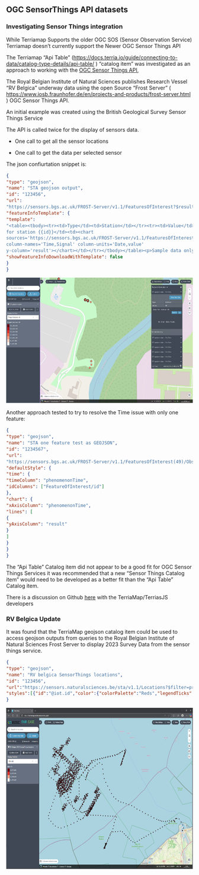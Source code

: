 
## OGC SensorThings API datasets

### Investigating Sensor Things integration

While Terriamap Supports the older OGC SOS (Sensor Observation Service)
Terriamap doesn’t currently support the Newer OGC Sensor Things API

The Terriamap “Api Table”
(<https://docs.terria.io/guide/connecting-to-data/catalog-type-details/api-table/>
) “catalog item” was investigated as an approach to working with the
[OGC Sensor Things API](https://www.ogc.org/standards/sensorthings/),

The Royal Belgian Institute of Natural Sciences publishes Research
Vessel “RV Belgica” underway data using the open Source “Frost Server” (
<https://www.iosb.fraunhofer.de/en/projects-and-products/frost-server.html>
) OGC Sensor Things API.

An initial example was created using the British Geological Survey
Sensor Things Service 

The API is called twice for the display of sensors data.

- One call to get all the sensor locations

- One call to get the data per selected sensor

The json confiurtation snippet is:

```json
{
"type": "geojson",
"name": "STA geojson output",
"id": "123456",
"url":
"https://sensors.bgs.ac.uk/FROST-Server/v1.1/FeaturesOfInterest?$resultFormat=GeoJSON",
"featureInfoTemplate": {
"template":
"<table><tbody><tr><td>Type</td><td>Station</td></tr><tr><td>Value</td><td>{{id}}</td></tr><tr><td>Data
for station {{id}}</td><td><chart
sources='https://sensors.bgs.ac.uk/FROST-Server/v1.1/FeaturesOfInterest({{id}})/Observations?$select=phenomenonTime,result&$top=100&$resultFormat=CSV'
column-names='Time,Signal' column-units='Date,value'
y-column='result'></chart></td></tr></tbody></table><p>Sample data only</p>",
"showFeatureInfoDownloadWithTemplate": false
}
}

```
<img src="content/image17.png" style="width:6.26772in;height:3.52778in"
alt="BGS Frost Server features">

Another approach tested to try to resolve the Time issue with only one
feature:

```json
{
"type": "geojson",
"name": "STA one feature test as GEOJSON",
"id": "1234567",
"url":
"https://sensors.bgs.ac.uk/FROST-Server/v1.1/FeaturesOfInterest(49)/Observations?$filter=Datastream/@iot.ideq25&$select=phenomenonTime,result&$expand=FeatureOfInterest&$top=100&$resultFormat=GeoJSON",
"defaultStyle": {
"time": {
"timeColumn": "phenomenonTime",
"idColumns": ["FeatureOfInterest/id"]
},
"chart": {
"xAxisColumn": "phenomenonTime",
"lines": [
{
"yAxisColumn": "result"
}
]
}
}
}
```
The “Api Table” Catalog item did not appear to be a good fit for OGC
Sensor Things Services it was recommended that a new “Sensor Things
Catalog item” would need to be developed as a better fit than the “Api
Table” Catalog item.

There is a discussion on Github
[<u>here</u>](https://github.com/TerriaJS/terriajs/discussions/7561)
with the TerriaMap/TerriasJS developers


### RV Belgica Update

It was found that the TerriaMap geojson catalog item could be used to
access geojson outputs from queries to the Royal Belgian Institute of Natural Sciences Frost Server to display 2023 Survey Data from the sensor things
service.
```json
{
"type": "geojson",
"name": "RV belgica SensorThings locations",
"id": "123456",
"url":"https://sensors.naturalsciences.be/sta/v1.1/Locations?$filter=properties/cruise_identifier%20eq%20%272023/11%27&$top=4200&$resultFormat=GeoJSON",
"styles":[{"id":"@iot.id","color":{"colorPalette":"Reds","legendTicks":4},"pointSize":{"nullSize":1,"sizeFactor":5,"sizeOffset":1},"time":{"idColumns":["@iot.id"]},"hidden":false}]
}
```
<img src="content/Belgica_2023_geojson_uca.png" style="width:7.26772in;height:4.52778in"
alt="RV Belgica Frost Server geojson features">

